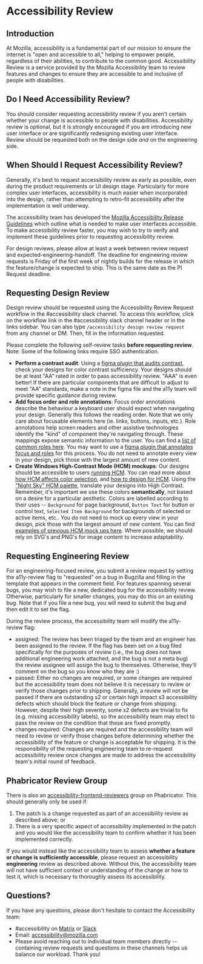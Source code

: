# Accessibility Review

## Introduction
At Mozilla, accessibility is a fundamental part of our mission to ensure the
internet is "open and accessible to all," helping to empower people, regardless
of their abilities, to contribute to the common good. Accessibility Review is a
service provided by the Mozilla Accessibility team to review features and
changes to ensure they are accessible to and inclusive of people with
disabilities.

## Do I Need Accessibility Review?
You should consider requesting accessibility review if you aren't certain
whether your change is accessible to people with disabilities. Accessibility
review is optional, but it is strongly encouraged if you are introducing new
user interface or are significantly redesigning existing user interface.
Review should be requested both on the design side _and_ on the engineering side.

## When Should I Request Accessibility Review?
Generally, it's best to request accessibility review as early as possible, even
during the product requirements or UI design stage. Particularly for more
complex user interfaces, accessibility is much easier when incorporated into the
design, rather than attempting to retro-fit accessibility after the
implementation is well underway.

The accessibility team has developed the [Mozilla Accessibility Release
Guidelines](https://wiki.mozilla.org/Accessibility/Guidelines) which outline
what is needed to make user interfaces accessible. To make accessibility review
faster, you may wish to try to verify and implement these guidelines prior to
requesting accessibility review.

For design reviews, please allow at least a week between review request and expected-engineering-handoff. The deadline for engineering review requests is Friday of the first week of nightly builds for the release in which the feature/change is expected to ship.
This is the same date as the PI Request deadline.

## Requesting Design Review
Design review should be requested using the Accessibility Review Request
workflow in the #accessibility slack channel. To access this workflow, click on
the workflow link in the #accessibility slack channel header or in the links
sidebar. You can also type `/accessibility design review request` from any
channel or DM. Then, fill in the information requested.

Please complete the following self-review tasks **before requesting review**. Note: Some of the following links require SSO authentication.

- **Perform a contrast audit**: Using a [figma plugin that audits contrast](https://www.figma.com/community/plugin/748533339900865323/Contrast), check your designs for color contrast sufficiency. Your designs should be at least "AA" rated in order to pass accessibility review. "AAA" is even better! If there are particular components that are difficult to adjust to meet "AA" standards, make a note in the figma file and the a11y team will provide specific guidance during review.
- **Add focus order and role annotations**: Focus order annotations describe the behaviour a keyboard user should expect when navigating your design. Generally this follows the reading order. Note that we only care about focusable elements here (ie. links, buttons, inputs, etc.).
Role annotations help screen readers and other assistive technologies identify the "kind" of component they're navigating through. These mappings expose semantic information to the user. You can find a [list of common roles here](https://www.codeinwp.com/blog/wai-aria-roles/). You may want to use a [figma plugin that annotates focus and roles](https://www.figma.com/community/plugin/731310036968334777/A11y---Focus-Order) for this process. You do not need to annotate every view in your design, pick those with the largest amount of new content.
- **Create Windows High-Contrast Mode (HCM) mockups**: Our designs should be accessible to users [running HCM](https://docs.google.com/document/d/1El3XJiAdA5gFcG7H9iI1dNmLbht0hXfi_oKBZPWx3t0/edit). You can read more about [how HCM affects color selection](https://firefox-source-docs.mozilla.org/accessible/ColorsAndHighContrastMode.html), and [how to design for HCM](https://wiki.mozilla.org/Accessibility/Design_Guide). Using the ["Night Sky" HCM palette](https://www.figma.com/file/XQrEePCCJebjlVBQwNggQ6/Pro-Client-Accessibility-Reviews?node-id=25%3A3848), translate your designs into High Contrast. Remember, it's important we use these colors **semantically**, not based on a desire for a particular aesthetic. Colors are labelled according to their uses -- `Background` for page background, `Button Text` for button or control text, `Selected Item Background` for backgrounds of selected or active items, etc.. You do not need to mock up every view in your design, pick those with the largest amount of new content. You can find [examples of previous HCM mock ups here](https://www.figma.com/file/XQrEePCCJebjlVBQwNggQ6/Accessibility).
Where possible, we should rely on SVG's and PNG's for image content to increase adaptability.

## Requesting Engineering Review
For an engineering-focused review, you submit a review request by setting the a11y-review flag to "requested"
on a bug in Bugzilla and filling in the template that appears in the comment
field. For features spanning several bugs, you may wish to file a new, dedicated
bug for the accessibility review. Otherwise, particularly for smaller changes,
you may do this on an existing bug. Note that if you file a new bug, you will
need to submit the bug and then edit it to set the flag.

During the review process, the accessibility team will modify the a11y-review
flag:
- assigned: The review has been triaged by the team and an engineer has been assigned
    to the review. If the flag has been set on a bug filed specifically for the purposes
    of review (i.e., the bug does not have additional engineering work attached, and the bug is not a meta bug) the review assignee will assign the bug to themselves.
    Otherwise, they'll comment on the bug so you know who they are :)
- passed: Either no changes are required, or some changes are required but the
    accessibility team does not believe it is necessary to review or verify
    those changes prior to shipping. Generally, a review will not be passed if
    there are outstanding s2 or certain high impact s3 accessibility defects
    which should block the feature or change from shipping. However, despite
    their high severity, some s2 defects are trivial to fix (e.g. missing
    accessibility labels), so the accessibility team may elect to pass the
    review on the condition that these are fixed promptly.
- changes required: Changes are required and the accessibility team will need to
    review or verify those changes before determining whether the accessibility
    of the feature or change is acceptable for shipping. It is the
    responsibility of the requesting engineering team to re-request
    accessibility review once changes are made to address the accessibility
    team's initial round of feedback.

## Phabricator Review Group
There is also an
[accessibility-frontend-reviewers](https://phabricator.services.mozilla.com/tag/accessibility-frontend-reviewers/)
group on Phabricator. This should generally only be used if:

1. The patch is a change requested as part of an accessibility review as
    described above; or
2. There is a very specific aspect of accessibility implemented in the patch and
    you would like the accessibility team to confirm whether it has been
    implemented correctly.

If you would instead like the accessibility team to assess **whether a feature
or change is sufficiently accessible**, please request an accessibility
**engineering** review as described above. Without this, the accessibility team
will not have sufficient context or understanding of the change or how to test
it, which is necessary to thoroughly assess its accessibility.

## Questions?
If you have any questions, please don't hesitate to contact the Accessibility
team:

* \#accessibility on
  [Matrix](https://matrix.to/#/!jmuErVonajdNMbgdeY:mozilla.org?via=mozilla.org&via=matrix.org)
  or [Slack](https://mozilla.slack.com/archives/C4E0W8B8E)
* Email: accessibility@mozilla.com
* Please avoid reaching out to individual team members directly -- containing review requests and questions in these channels helps us balance our workload. Thank you!
